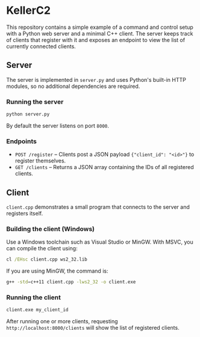 # KellerC2

This repository contains a simple example of a command and control setup with a
Python web server and a minimal C++ client. The server keeps track of clients
that register with it and exposes an endpoint to view the list of currently
connected clients.

## Server

The server is implemented in `server.py` and uses Python's built-in HTTP
modules, so no additional dependencies are required.

### Running the server

```bash
python server.py
```

By default the server listens on port `8000`.

### Endpoints

- `POST /register` – Clients post a JSON payload `{"client_id": "<id>"}` to
  register themselves.
- `GET /clients` – Returns a JSON array containing the IDs of all registered
  clients.

## Client

`client.cpp` demonstrates a small program that connects to the server and
registers itself.

### Building the client (Windows)

Use a Windows toolchain such as Visual Studio or MinGW. With MSVC, you can
compile the client using:

```cmd
cl /EHsc client.cpp ws2_32.lib
```

If you are using MinGW, the command is:

```bash
g++ -std=c++11 client.cpp -lws2_32 -o client.exe
```

### Running the client

```bash
client.exe my_client_id
```

After running one or more clients, requesting `http://localhost:8000/clients`
will show the list of registered clients.